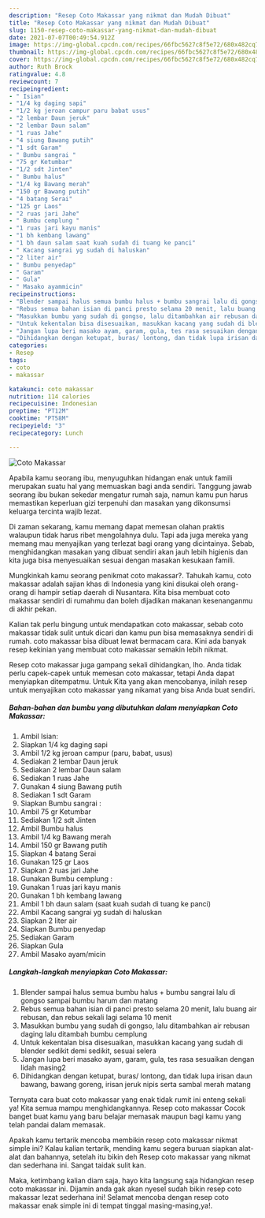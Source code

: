 ```yaml
---
description: "Resep Coto Makassar yang nikmat dan Mudah Dibuat"
title: "Resep Coto Makassar yang nikmat dan Mudah Dibuat"
slug: 1150-resep-coto-makassar-yang-nikmat-dan-mudah-dibuat
date: 2021-07-07T00:49:54.912Z
image: https://img-global.cpcdn.com/recipes/66fbc5627c8f5e72/680x482cq70/coto-makassar-foto-resep-utama.jpg
thumbnail: https://img-global.cpcdn.com/recipes/66fbc5627c8f5e72/680x482cq70/coto-makassar-foto-resep-utama.jpg
cover: https://img-global.cpcdn.com/recipes/66fbc5627c8f5e72/680x482cq70/coto-makassar-foto-resep-utama.jpg
author: Ruth Brock
ratingvalue: 4.8
reviewcount: 7
recipeingredient:
- " Isian"
- "1/4 kg daging sapi"
- "1/2 kg jeroan campur paru babat usus"
- "2 lembar Daun jeruk"
- "2 lembar Daun salam"
- "1 ruas Jahe"
- "4 siung Bawang putih"
- "1 sdt Garam"
- " Bumbu sangrai "
- "75 gr Ketumbar"
- "1/2 sdt Jinten"
- " Bumbu halus"
- "1/4 kg Bawang merah"
- "150 gr Bawang putih"
- "4 batang Serai"
- "125 gr Laos"
- "2 ruas jari Jahe"
- " Bumbu cemplung "
- "1 ruas jari kayu manis"
- "1 bh kembang lawang"
- "1 bh daun salam saat kuah sudah di tuang ke panci"
- " Kacang sangrai yg sudah di haluskan"
- "2 liter air"
- " Bumbu penyedap"
- " Garam"
- " Gula"
- " Masako ayammicin"
recipeinstructions:
- "Blender sampai halus semua bumbu halus + bumbu sangrai lalu di gongso sampai bumbu harum dan matang"
- "Rebus semua bahan isian di panci presto selama 20 menit, lalu buang air rebusan, dan rebus sekali lagi selama 10 menit"
- "Masukkan bumbu yang sudah di gongso, lalu ditambahkan air rebusan daging lalu ditambah bumbu cemplung"
- "Untuk kekentalan bisa disesuaikan, masukkan kacang yang sudah di blender sedikit demi sedikit, sesuai selera"
- "Jangan lupa beri masako ayam, garam, gula, tes rasa sesuaikan dengan lidah masing2"
- "Dihidangkan dengan ketupat, buras/ lontong, dan tidak lupa irisan daun bawang, bawang goreng, irisan jeruk nipis serta sambal merah matang"
categories:
- Resep
tags:
- coto
- makassar

katakunci: coto makassar 
nutrition: 114 calories
recipecuisine: Indonesian
preptime: "PT12M"
cooktime: "PT58M"
recipeyield: "3"
recipecategory: Lunch

---
```



![Coto Makassar](https://img-global.cpcdn.com/recipes/66fbc5627c8f5e72/680x482cq70/coto-makassar-foto-resep-utama.jpg)

Apabila kamu seorang ibu, menyuguhkan hidangan enak untuk famili merupakan suatu hal yang memuaskan bagi anda sendiri. Tanggung jawab seorang ibu bukan sekedar mengatur rumah saja, namun kamu pun harus memastikan keperluan gizi terpenuhi dan masakan yang dikonsumsi keluarga tercinta wajib lezat.

Di zaman  sekarang, kamu memang dapat memesan olahan praktis walaupun tidak harus ribet mengolahnya dulu. Tapi ada juga mereka yang memang mau menyajikan yang terlezat bagi orang yang dicintainya. Sebab, menghidangkan masakan yang dibuat sendiri akan jauh lebih higienis dan kita juga bisa menyesuaikan sesuai dengan masakan kesukaan famili. 



Mungkinkah kamu seorang penikmat coto makassar?. Tahukah kamu, coto makassar adalah sajian khas di Indonesia yang kini disukai oleh orang-orang di hampir setiap daerah di Nusantara. Kita bisa membuat coto makassar sendiri di rumahmu dan boleh dijadikan makanan kesenanganmu di akhir pekan.

Kalian tak perlu bingung untuk mendapatkan coto makassar, sebab coto makassar tidak sulit untuk dicari dan kamu pun bisa memasaknya sendiri di rumah. coto makassar bisa dibuat lewat bermacam cara. Kini ada banyak resep kekinian yang membuat coto makassar semakin lebih nikmat.

Resep coto makassar juga gampang sekali dihidangkan, lho. Anda tidak perlu capek-capek untuk memesan coto makassar, tetapi Anda dapat menyiapkan ditempatmu. Untuk Kita yang akan mencobanya, inilah resep untuk menyajikan coto makassar yang nikamat yang bisa Anda buat sendiri.

<!--inarticleads1-->

##### Bahan-bahan dan bumbu yang dibutuhkan dalam menyiapkan Coto Makassar:

1. Ambil  Isian:
1. Siapkan 1/4 kg daging sapi
1. Ambil 1/2 kg jeroan campur (paru, babat, usus)
1. Sediakan 2 lembar Daun jeruk
1. Sediakan 2 lembar Daun salam
1. Sediakan 1 ruas Jahe
1. Gunakan 4 siung Bawang putih
1. Sediakan 1 sdt Garam
1. Siapkan  Bumbu sangrai :
1. Ambil 75 gr Ketumbar
1. Sediakan 1/2 sdt Jinten
1. Ambil  Bumbu halus
1. Ambil 1/4 kg Bawang merah
1. Ambil 150 gr Bawang putih
1. Siapkan 4 batang Serai
1. Gunakan 125 gr Laos
1. Siapkan 2 ruas jari Jahe
1. Gunakan  Bumbu cemplung :
1. Gunakan 1 ruas jari kayu manis
1. Gunakan 1 bh kembang lawang
1. Ambil 1 bh daun salam (saat kuah sudah di tuang ke panci)
1. Ambil  Kacang sangrai yg sudah di haluskan
1. Siapkan 2 liter air
1. Siapkan  Bumbu penyedap
1. Sediakan  Garam
1. Siapkan  Gula
1. Ambil  Masako ayam/micin




<!--inarticleads2-->

##### Langkah-langkah menyiapkan Coto Makassar:

1. Blender sampai halus semua bumbu halus + bumbu sangrai lalu di gongso sampai bumbu harum dan matang
1. Rebus semua bahan isian di panci presto selama 20 menit, lalu buang air rebusan, dan rebus sekali lagi selama 10 menit
1. Masukkan bumbu yang sudah di gongso, lalu ditambahkan air rebusan daging lalu ditambah bumbu cemplung
1. Untuk kekentalan bisa disesuaikan, masukkan kacang yang sudah di blender sedikit demi sedikit, sesuai selera
1. Jangan lupa beri masako ayam, garam, gula, tes rasa sesuaikan dengan lidah masing2
1. Dihidangkan dengan ketupat, buras/ lontong, dan tidak lupa irisan daun bawang, bawang goreng, irisan jeruk nipis serta sambal merah matang




Ternyata cara buat coto makassar yang enak tidak rumit ini enteng sekali ya! Kita semua mampu menghidangkannya. Resep coto makassar Cocok banget buat kamu yang baru belajar memasak maupun bagi kamu yang telah pandai dalam memasak.

Apakah kamu tertarik mencoba membikin resep coto makassar nikmat simple ini? Kalau kalian tertarik, mending kamu segera buruan siapkan alat-alat dan bahannya, setelah itu bikin deh Resep coto makassar yang nikmat dan sederhana ini. Sangat taidak sulit kan. 

Maka, ketimbang kalian diam saja, hayo kita langsung saja hidangkan resep coto makassar ini. Dijamin anda gak akan nyesel sudah bikin resep coto makassar lezat sederhana ini! Selamat mencoba dengan resep coto makassar enak simple ini di tempat tinggal masing-masing,ya!.

